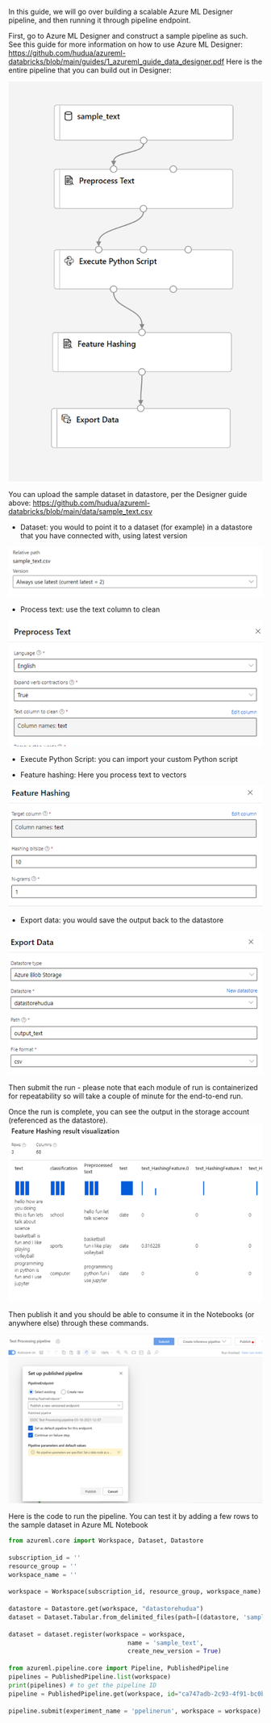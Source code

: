 In this guide, we will go over building a scalable Azure ML Designer pipeline, and then running it through pipeline endpoint.

First, go to Azure ML Designer and construct a sample pipeline as such. See this guide for more information on how to use Azure ML Designer: https://github.com/hudua/azureml-databricks/blob/main/guides/1_azureml_guide_data_designer.pdf Here is the entire pipeline that you can build out in Designer:

![alt text](/guides/images/pipeline1.PNG)

You can upload the sample dataset in datastore, per the Designer guide above: https://github.com/hudua/azureml-databricks/blob/main/data/sample_text.csv

* Dataset: you would to point it to a dataset (for example) in a datastore that you have connected with, using latest version

![alt text](/guides/images/pipeline12.PNG)


* Process text: use the text column to clean

![alt text](/guides/images/pipeline3.PNG)


* Execute Python Script: you can import your custom Python script

* Feature hashing: Here you process text to vectors

![alt text](/guides/images/pipeline4.PNG)


* Export data: you would save the output back to the datastore

![alt text](/guides/images/pipeline5.PNG)


Then submit the run - please note that each module of run is containerized for repeatability so will take a couple of minute for the end-to-end run.

Once the run is complete, you can see the output in the storage account (referenced as the datastore).
![alt text](/guides/images/pipeline6.PNG)

Then publish it and you should be able to consume it in the Notebooks (or anywhere else) through these commands.

![alt text](/guides/images/pipeline7.PNG)


Here is the code to run the pipeline. You can test it by adding a few rows to the sample dataset in Azure ML Notebook

```python
from azureml.core import Workspace, Dataset, Datastore

subscription_id = ''
resource_group = ''
workspace_name = ''

workspace = Workspace(subscription_id, resource_group, workspace_name)

datastore = Datastore.get(workspace, "datastorehudua")
dataset = Dataset.Tabular.from_delimited_files(path=[(datastore, 'sample_text.csv')])

dataset = dataset.register(workspace = workspace,
                                 name = 'sample_text',
                                 create_new_version = True)
                               
from azureml.pipeline.core import Pipeline, PublishedPipeline
pipelines = PublishedPipeline.list(workspace)
print(pipelines) # to get the pipeline ID
pipeline = PublishedPipeline.get(workspace, id="ca747adb-2c93-4f91-bc0b-ea9db7d53256")

pipeline.submit(experiment_name = 'ppelinerun', workspace = workspace)

```




